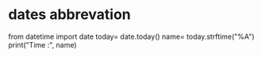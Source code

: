 # dates abbrevation
from datetime import date
today= date.today()
name= today.strftime("%A")
print("Time :", name)
